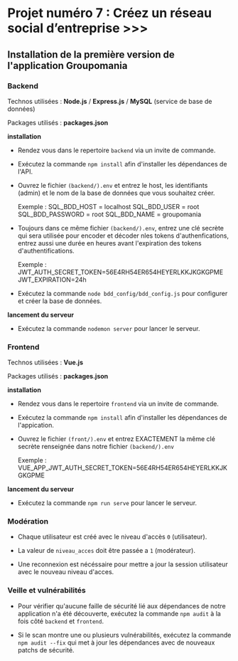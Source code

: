 # Projet numéro 7 : Créez un réseau social d’entreprise >>>

## Installation de la première version de l'application Groupomania



### Backend

Technos utilisées : **Node.js** / **Express.js** / **MySQL** (service de base de données)

Packages utilisés : **packages.json**

__installation__

-   Rendez vous dans le repertoire `backend` via un invite de commande.

-   Exécutez la commande `npm install` afin d'installer les dépendances de l'API.

-   Ouvrez le fichier `(backend/).env` et entrez le host, les identifiants (admin) et le nom de la base de données que vous souhaitez créer.

    Exemple :   SQL_BDD_HOST = localhost
                SQL_BDD_USER = root
                SQL_BDD_PASSWORD = root
                SQL_BDD_NAME = groupomania    

-   Toujours dans ce même fichier `(backend/).env`, entrez une clé secrète qui sera utilisée pour encoder et décoder nles tokens d'authenfications, entrez aussi une durée en heures avant l'expiration des tokens d'authentifications.

    Exemple :   JWT_AUTH_SECRET_TOKEN=56E4RH54ER654HEYERLKKJKGKGPME
                JWT_EXPIRATION=24h

-   Exécutez la commande `node bdd_config/bdd_config.js` pour configurer et créer la base de données.

__lancement du serveur__

-   Exécutez la commande `nodemon server` pour lancer le serveur.



### Frontend

Technos utilisées : **Vue.js**

Packages utilisés : **packages.json**

__installation__

-   Rendez vous dans le repertoire `frontend` via un invite de commande.

-   Exécutez la commande `npm install` afin d'installer les dépendances de l'appication.

-   Ouvrez le fichier `(front/).env` et entrez EXACTEMENT la même clé secrète renseignée dans notre fichier `(backend/).env`

    Exemple :   VUE_APP_JWT_AUTH_SECRET_TOKEN=56E4RH54ER654HEYERLKKJKGKGPME

__lancement du serveur__

-   Exécutez la commande `npm run serve` pour lancer le serveur.


### Modération

-   Chaque utilisateur est créé avec le niveau d'accès `0` (utilisateur).

-   La valeur de `niveau_acces` doit être passée a `1` (modérateur).

-   Une reconnexion est nécéssaire pour mettre a jour la session utilisateur avec le nouveau niveau d'acces.



### Veille et vulnérabilités

-   Pour vérifier qu'aucune faille de sécurité lié aux dépendances de notre application n'a été découverte, exécutez la commande `npm audit` à la fois côté `backend` et `frontend`.

-   Si le scan montre une ou plusieurs vulnérabilités, exécutez la commande `npm audit --fix` qui met à jour les dépendances avec de nouveaux patchs de sécurité.